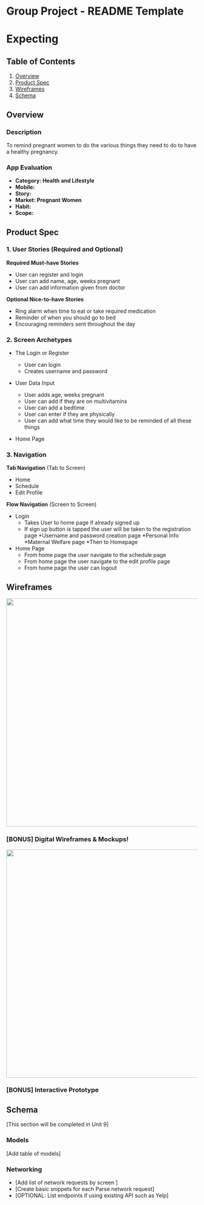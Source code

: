 Group Project - README Template
===

# Expecting

## Table of Contents
1. [Overview](#Overview)
1. [Product Spec](#Product-Spec)
1. [Wireframes](#Wireframes)
2. [Schema](#Schema)

## Overview
### Description

To remind pregnant women to do the various things they need to do to have a healthy pregnancy.

### App Evaluation

- **Category: Health and Lifestyle**
- **Mobile:**
- **Story:**
- **Market: Pregnant Women**
- **Habit:**
- **Scope:**

## Product Spec

### 1. User Stories (Required and Optional)

**Required Must-have Stories**

* User can register and login
* User can add name, age, weeks pregnant
* User can add information given from doctor

**Optional Nice-to-have Stories**

* Ring alarm when time to eat or take required medication
* Reminder of when you should go to bed
* Encouraging reminders sent throughout the day


### 2. Screen Archetypes

* The Login or Register
   * User can login
   * Creates username and password
   
* User Data Input
   * User adds age, weeks pregnant
   * User can add if they are on multivitamins
   * User can add a bedtime
   * User can enter if they are physically
   * User can add what time they would like to be reminded of all these things

* Home Page
   
### 3. Navigation

**Tab Navigation** (Tab to Screen)

* Home
* Schedule
* Edit Profile

**Flow Navigation** (Screen to Screen)

* Login
   * Takes User to home page if already signed up
   * If sign up button is tapped the user will be taken to the registration page
       *Username and password creation page
       *Personal Info
       *Maternal Welfare page
       *Then to Homepage
* Home Page
   * From home page the user navigate to the schedule page
   * From home page the user navigate to the edit profile page
   * From home page the user can logout

## Wireframes

<img src="https://i.imgur.com/41dXEGu.jpg" width=600 >

### [BONUS] Digital Wireframes & Mockups!
<img src="https://i.imgur.com/sB6dYim.png
" width=600 >

### [BONUS] Interactive Prototype

## Schema 
[This section will be completed in Unit 9]
### Models
[Add table of models]
### Networking
- [Add list of network requests by screen ]
- [Create basic snippets for each Parse network request]
- [OPTIONAL: List endpoints if using existing API such as Yelp]
